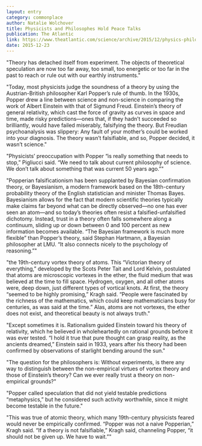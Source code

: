 ```yaml
---
layout: entry
category: commonplace
author: Natalie Wolchover
title: Physicists and Philosophes Hold Peace Talks
publication: The Atlantic
link: https://www.theatlantic.com/science/archive/2015/12/physics-philosophy-string-theory/421569/
date: 2015-12-23
---
```


"Theory has detached itself from experiment. The objects of theoretical speculation are now too far away, too small, too energetic or too far in the past to reach or rule out with our earthly instruments."
 
"Today, most physicists judge the soundness of a theory by using the Austrian-British philosopher Karl Popper’s rule of thumb. In the 1930s, Popper drew a line between science and non-science in comparing the work of Albert Einstein with that of Sigmund Freud. Einstein’s theory of general relativity, which cast the force of gravity as curves in space and time, made risky predictions—ones that, if they hadn’t succeeded so brilliantly, would have failed miserably, falsifying the theory. But Freudian psychoanalysis was slippery: Any fault of your mother’s could be worked into your diagnosis. The theory wasn’t falsifiable, and so, Popper decided, it wasn’t science."

"Physicists’ preoccupation with Popper “is really something that needs to stop,” Pigliucci said. “We need to talk about current philosophy of science. We don’t talk about something that was current 50 years ago.”"

"Popperian falsificationism has been supplanted by Bayesian confirmation theory, or Bayesianism, a modern framework based on the 18th-century probability theory of the English statistician and minister Thomas Bayes. Bayesianism allows for the fact that modern scientific theories typically make claims far beyond what can be directly observed—no one has ever seen an atom—and so today’s theories often resist a falsified-unfalsified dichotomy. Instead, trust in a theory often falls somewhere along a continuum, sliding up or down between 0 and 100 percent as new information becomes available. “The Bayesian framework is much more flexible” than Popper’s theory, said Stephan Hartmann, a Bayesian philosopher at LMU. “It also connects nicely to the psychology of reasoning.”"

"the 19th-century vortex theory of atoms. This “Victorian theory of everything,” developed by the Scots Peter Tait and Lord Kelvin, postulated that atoms are microscopic vortexes in the ether, the fluid medium that was believed at the time to fill space. Hydrogen, oxygen, and all other atoms were, deep down, just different types of vortical knots. At first, the theory “seemed to be highly promising,” Kragh said. “People were fascinated by the richness of the mathematics, which could keep mathematicians busy for centuries, as was said at the time.” Alas, atoms are not vortexes, the ether does not exist, and theoretical beauty is not always truth."

"Except sometimes it is. Rationalism guided Einstein toward his theory of relativity, which he believed in wholeheartedly on rational grounds before it was ever tested. “I hold it true that pure thought can grasp reality, as the ancients dreamed,” Einstein said in 1933, years after his theory had been confirmed by observations of starlight bending around the sun."

"The question for the philosophers is: Without experiments, is there any way to distinguish between the non-empirical virtues of vortex theory and those of Einstein’s theory? Can we ever really trust a theory on non-empirical grounds?"

"Popper called speculation that did not yield testable predictions “metaphysics,” but he considered such activity worthwhile, since it might become testable in the future."

"This was true of atomic theory, which many 19th-century physicists feared would never be empirically confirmed. “Popper was not a naive Popperian,” Kragh said. “If a theory is not falsifiable,” Kragh said, channeling Popper, “it should not be given up. We have to wait.”"
